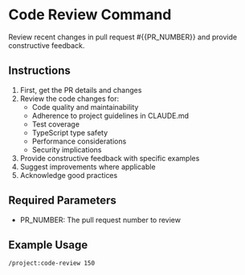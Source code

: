 # Code Review Command

Review recent changes in pull request #{{PR_NUMBER}} and provide constructive feedback.

## Instructions

1. First, get the PR details and changes
2. Review the code changes for:
   - Code quality and maintainability
   - Adherence to project guidelines in CLAUDE.md
   - Test coverage
   - TypeScript type safety
   - Performance considerations
   - Security implications
3. Provide constructive feedback with specific examples
4. Suggest improvements where applicable
5. Acknowledge good practices

## Required Parameters

- PR_NUMBER: The pull request number to review

## Example Usage

```
/project:code-review 150
```

